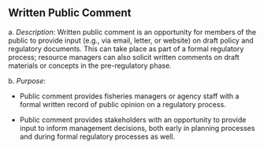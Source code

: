 ## Written Public Comment


a.  *Description*: Written public comment is an opportunity for members
    of the public to provide input (e.g., via email, letter, or website)
    on draft policy and regulatory documents. This can take place as
    part of a formal regulatory process; resource managers can also
    solicit written comments on draft materials or concepts in the
    pre-regulatory phase.

b.  *Purpose*:

-   Public comment provides fisheries managers or agency staff with a
    formal written record of public opinion on a regulatory process.

-   Public comment provides stakeholders with an opportunity to provide
    input to inform management decisions, both early in planning
    processes and during formal regulatory processes as well.